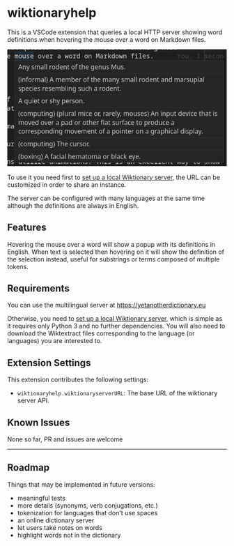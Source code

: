 # wiktionaryhelp

This is a VSCode extension that queries a local HTTP server showing word definitions when hovering the mouse over a word on Markdown files.

![Definitions of the word "mouse" provided by the extension](screenshot.png)

To use it you need first to [set up a local Wiktionary server](https://github.com/jacopofar/wiktionary-http-server), the URL can be customized in order to share an instance.

The server can be configured with many languages at the same time although the definitions are always in English.

## Features

Hovering the mouse over a word will show a popup with its definitions in English. When text is selected then hovering on it will show the definition of the selection instead, useful for substrings or terms composed of multiple tokens.
## Requirements

You can use the multilingual server at https://yetanotherdictionary.eu

Otherwise, you need to [set up a local Wiktionary server](https://github.com/jacopofar/wiktionary-http-server), which is simple as it requires only Python 3 and no further dependencies. You will also need to download the Wiktextract files corresponding to the language (or languages) you are interested to.

## Extension Settings

This extension contributes the following settings:

* `wiktionaryhelp.wiktionaryserverURL`: The base URL of the wiktionary server API.

## Known Issues

None so far, PR and issues are welcome

---

## Roadmap

Things that may be implemented in future versions:

* meaningful tests
* more details (synonyms, verb conjugations, etc.)
* tokenization for languages that don't use spaces
* an online dictionary server
* let users take notes on words
* highlight words not in the dictionary